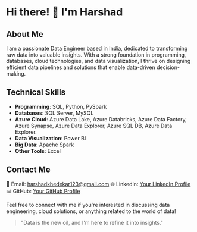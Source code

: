 # Hi there! 👋 I'm Harshad

## About Me
I am a passionate Data Engineer based in India, dedicated to transforming raw data into valuable insights. With a strong foundation in programming, databases, cloud technologies, and data visualization, I thrive on designing efficient data pipelines and solutions that enable data-driven decision-making.

## Technical Skills
- **Programming**: SQL, Python, PySpark
- **Databases**: SQL Server, MySQL
- **Azure Cloud**: Azure Data Lake, Azure Databricks, Azure Data Factory, Azure Synapse, Azure Data Explorer, Azure SQL DB, Azure Data Explorer.
- **Data Visualization**: Power BI
- **Big Data**: Apache Spark
- **Other Tools**: Excel


## Contact Me
📧 Email: harshadkhedekar123@gmail.com
🌐 LinkedIn: [Your LinkedIn Profile](https://www.linkedin.com/in/harshadkhedekar13)
📊 GitHub: [Your GitHub Profile](https://github.com/harshadk13)

Feel free to connect with me if you're interested in discussing data engineering, cloud solutions, or anything related to the world of data!

> "Data is the new oil, and I'm here to refine it into insights."

<!---
harshadk13/harshadk13 is a ✨ special ✨ repository because its `README.md` (this file) appears on your GitHub profile.
You can click the Preview link to take a look at your changes.
--->
